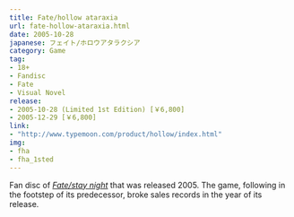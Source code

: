 ```yaml
---
title: Fate/hollow ataraxia
url: fate-hollow-ataraxia.html
date: 2005-10-28
japanese: フェイト/ホロウアタラクシア
category: Game
tag:
- 18+
- Fandisc
- Fate
- Visual Novel
release:
- 2005-10-28 (Limited 1st Edition) [￥6,800]
- 2005-12-29 [￥6,800]
link:
- "http://www.typemoon.com/product/hollow/index.html"
img:
- fha
- fha_1sted
---
```


Fan disc of [*Fate/stay night*](fate-stay-night.html) that was released 2005. The game, following in the footstep of its predecessor, broke sales records in the year of its release.